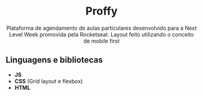 <h1 align="center">
Proffy</h1>
 
<p align="center">Plataforma de agendamento de aulas particulares desenvolvido para a Next Level Week promovida pela Rocketseat. Layout feito utilizando o conceito de mobile first</p> 

## Linguagens e bibliotecas

- **JS**  
- **CSS** (Grid layout e flexbox)  
-  **HTML**



